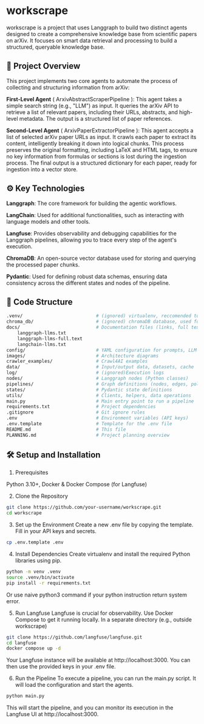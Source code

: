 # workscrape
workscrape is a project that uses Langgraph to build two distinct agents designed to create a comprehensive knowledge base from scientific papers on arXiv. It focuses on smart data retrieval and processing to build a structured, queryable knowledge base.

## 🌟 Project Overview
This project implements two core agents to automate the process of collecting and structuring information from arXiv:

**First-Level Agent** ( ArxivAbstractScraperPipeline ): This agent takes a simple search string (e.g., "LLM") as input. It queries the arXiv API to retrieve a list of relevant papers, including their URLs, abstracts, and high-level metadata. The output is a structured list of paper references.

**Second-Level Agent** ( ArxivPaperExtractorPipeline ): This agent accepts a list of selected arXiv paper URLs as input. It crawls each paper to extract its content, intelligently breaking it down into logical chunks. This process preserves the original formatting, including LaTeX and HTML tags, to ensure no key information from formulas or sections is lost during the ingestion process. The final output is a structured dictionary for each paper, ready for ingestion into a vector store.

## ⚙️ Key Technologies
**Langgraph**: The core framework for building the agentic workflows.

**LangChain**: Used for additional functionalities, such as interacting with language models and other tools.

**Langfuse**: Provides observability and debugging capabilities for the Langgraph pipelines, allowing you to trace every step of the agent's execution.

**ChromaDB**: An open-source vector database used for storing and querying the processed paper chunks.

**Pydantic**: Used for defining robust data schemas, ensuring data consistency across the different states and nodes of the pipeline.

## 📂 Code Structure

```bash
.venv/                           # (ignored) virtualenv, reccomended to create a virtualenv for our agent
chroma_db/                       # (ignored) chromaDB database, used for store vectors
docs/                            # Documentation files (links, full text)
    langgraph-llms.txt
    langgraph-llms-full.text
    langchain-llms.txt
config/                          # YAML configuration for prompts, LLM settings, etc.
images/                          # Architecture diagrams
crawler_examples/                # Crawl4AI examples
data/                            # Input/output data, datasets, cache
log/                             # (ignored)Execution logs
nodes/                           # Langgraph nodes (Python classes)
pipelines/                       # Graph definitions (nodes, edges, policies)
states/                          # Pydantic state definitions
utils/                           # Clients, helpers, data operations
main.py                          # Main entry point to run a pipeline
requirements.txt                 # Project dependencies
.gitignore                       # Git ignore rules
.env                             # Environment variables (API keys)
.env.template                    # Template for the .env file
README.md                        # This file
PLANNING.md                      # Project planning overview
```

## 🛠️ Setup and Installation
1. Prerequisites

Python 3.10+, Docker & Docker Compose (for Langfuse)

2. Clone the Repository
```bash
git clone https://github.com/your-username/workscrape.git
cd workscrape
```

3. Set up the Environment
Create a new .env file by copying the template. Fill in your API keys and secrets.

```bash
cp .env.template .env
```

4. Install Dependencies
Create virtualenv and install the required Python libraries using pip.

```bash
python -m venv .venv
source .venv/bin/activate 
pip install -r requirements.txt
```

Or use naive python3 command if your python instruction return system error.

5. Run Langfuse
Langfuse is crucial for observability. Use Docker Compose to get it running locally.
In a separate directory (e.g., outside workscrape)

```bash
git clone https://github.com/langfuse/langfuse.git
cd langfuse
docker compose up -d
```
Your Langfuse instance will be available at http://localhost:3000. You can then use the provided keys in your .env file.

6. Run the Pipeline
To execute a pipeline, you can run the main.py script. It will load the configuration and start the agents.

```bash
python main.py
```

This will start the pipeline, and you can monitor its execution in the Langfuse UI at http://localhost:3000.
